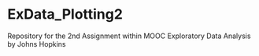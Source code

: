 ExData_Plotting2
================

Repository for the 2nd Assignment within MOOC Exploratory Data Analysis by Johns Hopkins
